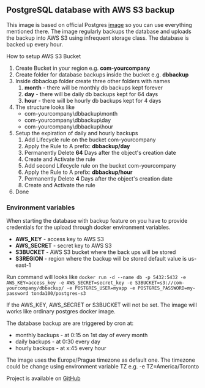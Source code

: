 ## PostgreSQL database with AWS S3 backup

This image is based on official Postgres [image](https://hub.docker.com/_/postgres/) so you can use everything mentioned there.
The image regularly backups the database and uploads the backup into AWS S3 using infrequent storage class. The database is backed up every hour.

How to setup AWS S3 Bucket
1) Create Bucket in your region e.g. **com-yourcompany**
2) Create folder for database backups inside the bucket e.g. **dbbackup**
3) Inside dbbackup folder create three other folders with names
    1) **month** - there will be monthly db backups kept forever
    2) **day** - there will be daily db backups kept for 64 days
    3) **hour** - there will be hourly db backups kept for 4 days
4) The structure looks like 
    * com-yourcompany\dbbackup\month
    * com-yourcompany\dbbackup\day
    * com-yourcompany\dbbackup\hour
5) Setup the expiration of daily and hourly backups
    1) Add Lifecycle rule on the bucket com-yourcompany
    2) Apply the Rule to A prefix: **dbbackup/day**
    3) Permanently Delete **64** Days after the object's creation date
    4) Create and Activate the rule
    5) Add second Lifecycle rule on the bucket com-yourcompany
    6) Apply the Rule to A prefix: **dbbackup/hour**
    7) Permanently Delete **4** Days after the object's creation date
    8) Create and Activate the rule
6) Done


### Environment variables
When starting the database with backup feature on you have to provide credentials for the upload through docker environment variables.
* **AWS_KEY** - access key to AWS S3
* **AWS_SECRET** - secret key to AWS S3
* **S3BUCKET** - AWS S3 bucket where the back ups will be stored
* **S3REGION** - region where the backup will be stored default value is us-east-1 

Run command will looks like 
 `docker run -d --name db -p 5432:5432 -e AWS_KEY=access_key -e AWS_SECRET=secret_key -e S3BUCKET=s3://com-yourcompany/dbbackup/ -e POSTGRES_USER=myapp -e POSTGRES_PASSWORD=my-password tonda100/postgres-s3`

If the AWS_KEY, AWS_SECRET or S3BUCKET will not be set. The image will works like ordinary postgres docker image.

The database backup are are triggered by cron at:
* monthly backups - at 0:15 on 1st day of every month
* daily backups - at 0:30 every day
* hourly backups - at x:45 every hour

The image uses the Europe/Prague timezone as default one. The timezone could be change using environment variable TZ e.g. -e TZ=America/Toronto

Project is available on [GitHub](https://github.com/tonda100/postgres-s3)
